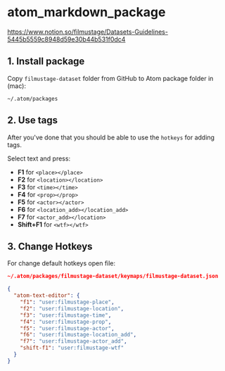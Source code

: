 # atom_markdown_package
https://www.notion.so/filmustage/Datasets-Guidelines-5445b5559c8948d59e30b44b531f0dc4
## 1. Install package

Copy `filmustage-dataset` folder from GitHub to Atom package folder in (mac):

    ~/.atom/packages

## 2. Use tags

After you've done that you should be able to use the `hotkeys` for adding tags.

Select text and press:

- **F1** for `<place></place>`
- **F2** for `<location></location>`
- **F3** for `<time></time>`
- **F4** for `<prop></prop>`
- **F5** for `<actor></actor>`
- **F6** for `<location_add></location_add>`
- **F7** for `<actor_add></location>`
- **Shift+F1** for `<wtf></wtf>`

## 3. Change Hotkeys

For change default hotkeys open file:

```JSON
~/.atom/packages/filmustage-dataset/keymaps/filmustage-dataset.json

{
  "atom-text-editor": {
    "f1": "user:filmustage-place",
    "f2": "user:filmustage-location",
    "f3": "user:filmustage-time",
    "f4": "user:filmustage-prop",
    "f5": "user:filmustage-actor",
    "f6": "user:filmustage-location_add",
    "f7": "user:filmustage-actor_add",
    "shift-f1": "user:filmustage-wtf"
  }
}
```
